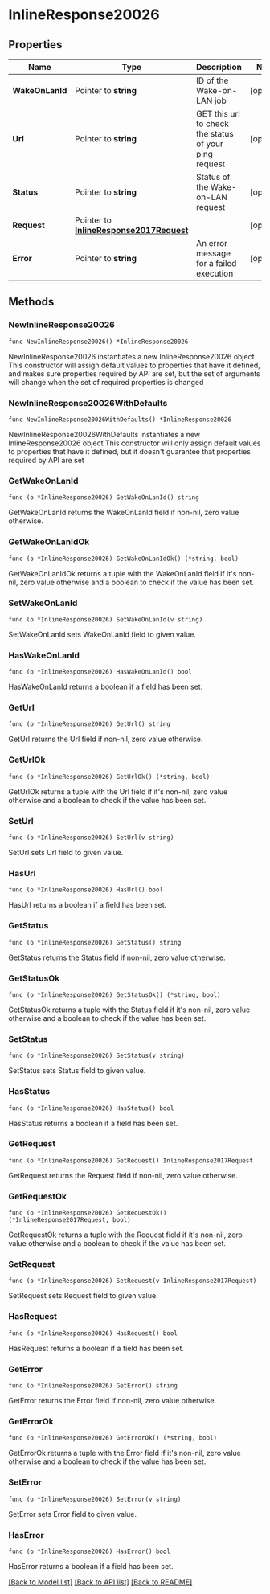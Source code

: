 # InlineResponse20026

## Properties

Name | Type | Description | Notes
------------ | ------------- | ------------- | -------------
**WakeOnLanId** | Pointer to **string** | ID of the Wake-on-LAN job | [optional] 
**Url** | Pointer to **string** | GET this url to check the status of your ping request | [optional] 
**Status** | Pointer to **string** | Status of the Wake-on-LAN request | [optional] 
**Request** | Pointer to [**InlineResponse2017Request**](InlineResponse2017Request.md) |  | [optional] 
**Error** | Pointer to **string** | An error message for a failed execution | [optional] 

## Methods

### NewInlineResponse20026

`func NewInlineResponse20026() *InlineResponse20026`

NewInlineResponse20026 instantiates a new InlineResponse20026 object
This constructor will assign default values to properties that have it defined,
and makes sure properties required by API are set, but the set of arguments
will change when the set of required properties is changed

### NewInlineResponse20026WithDefaults

`func NewInlineResponse20026WithDefaults() *InlineResponse20026`

NewInlineResponse20026WithDefaults instantiates a new InlineResponse20026 object
This constructor will only assign default values to properties that have it defined,
but it doesn't guarantee that properties required by API are set

### GetWakeOnLanId

`func (o *InlineResponse20026) GetWakeOnLanId() string`

GetWakeOnLanId returns the WakeOnLanId field if non-nil, zero value otherwise.

### GetWakeOnLanIdOk

`func (o *InlineResponse20026) GetWakeOnLanIdOk() (*string, bool)`

GetWakeOnLanIdOk returns a tuple with the WakeOnLanId field if it's non-nil, zero value otherwise
and a boolean to check if the value has been set.

### SetWakeOnLanId

`func (o *InlineResponse20026) SetWakeOnLanId(v string)`

SetWakeOnLanId sets WakeOnLanId field to given value.

### HasWakeOnLanId

`func (o *InlineResponse20026) HasWakeOnLanId() bool`

HasWakeOnLanId returns a boolean if a field has been set.

### GetUrl

`func (o *InlineResponse20026) GetUrl() string`

GetUrl returns the Url field if non-nil, zero value otherwise.

### GetUrlOk

`func (o *InlineResponse20026) GetUrlOk() (*string, bool)`

GetUrlOk returns a tuple with the Url field if it's non-nil, zero value otherwise
and a boolean to check if the value has been set.

### SetUrl

`func (o *InlineResponse20026) SetUrl(v string)`

SetUrl sets Url field to given value.

### HasUrl

`func (o *InlineResponse20026) HasUrl() bool`

HasUrl returns a boolean if a field has been set.

### GetStatus

`func (o *InlineResponse20026) GetStatus() string`

GetStatus returns the Status field if non-nil, zero value otherwise.

### GetStatusOk

`func (o *InlineResponse20026) GetStatusOk() (*string, bool)`

GetStatusOk returns a tuple with the Status field if it's non-nil, zero value otherwise
and a boolean to check if the value has been set.

### SetStatus

`func (o *InlineResponse20026) SetStatus(v string)`

SetStatus sets Status field to given value.

### HasStatus

`func (o *InlineResponse20026) HasStatus() bool`

HasStatus returns a boolean if a field has been set.

### GetRequest

`func (o *InlineResponse20026) GetRequest() InlineResponse2017Request`

GetRequest returns the Request field if non-nil, zero value otherwise.

### GetRequestOk

`func (o *InlineResponse20026) GetRequestOk() (*InlineResponse2017Request, bool)`

GetRequestOk returns a tuple with the Request field if it's non-nil, zero value otherwise
and a boolean to check if the value has been set.

### SetRequest

`func (o *InlineResponse20026) SetRequest(v InlineResponse2017Request)`

SetRequest sets Request field to given value.

### HasRequest

`func (o *InlineResponse20026) HasRequest() bool`

HasRequest returns a boolean if a field has been set.

### GetError

`func (o *InlineResponse20026) GetError() string`

GetError returns the Error field if non-nil, zero value otherwise.

### GetErrorOk

`func (o *InlineResponse20026) GetErrorOk() (*string, bool)`

GetErrorOk returns a tuple with the Error field if it's non-nil, zero value otherwise
and a boolean to check if the value has been set.

### SetError

`func (o *InlineResponse20026) SetError(v string)`

SetError sets Error field to given value.

### HasError

`func (o *InlineResponse20026) HasError() bool`

HasError returns a boolean if a field has been set.


[[Back to Model list]](../README.md#documentation-for-models) [[Back to API list]](../README.md#documentation-for-api-endpoints) [[Back to README]](../README.md)



